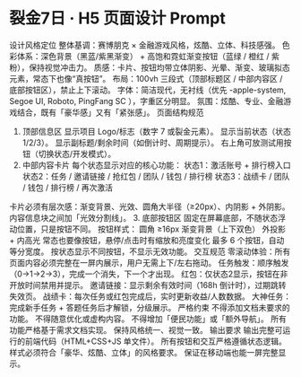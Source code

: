 # 裂⾦7⽇ · H5 ⻚⾯设计 Prompt
设计⻛格定位
整体基调：赛博朋克 × ⾦融游戏⻛格，炫酷、⽴体、科技感强。
⾊彩体系：深⾊背景（⿊蓝/紫⿊渐变） + ⾼饱和霓虹渐变按钮（蓝绿 / 橙红 / 紫粉），保持视觉冲击⼒。
质感：卡⽚、按钮均带⽴体阴影、光晕、渐变、玻璃拟态元素，常态下也像“真按钮”。
布局：100vh 三段式（顶部标题区 / 中部内容区 / 底部按钮区），禁⽌上下滚动。
字体：简洁现代，⽆衬线（优先 -apple-system, Segoe UI, Roboto, PingFang SC ），字重区分明显。
氛围：炫酷、专业、⾦融游戏结合，既有「豪华感」⼜有「紧张感」。
⻚⾯结构规范
1. 顶部信息区
显示项⽬ Logo/标志（数字 7 或裂⾦元素）。
显示当前状态（状态1/2/3）。
显示副标题/剩余时间（如倒计时、周期提示）。
右上⻆可放测试⽤按钮（切换状态/开发模式）。
2. 中部内容卡⽚
每个状态显示对应的核⼼功能：
状态1：激活账号 + 排⾏榜⼊⼝
状态2：任务 / 邀请链接 / 抢红包 / 团队 / 钱包 / 排⾏榜
状态3：战绩卡 / 团队 / 钱包 / 排⾏榜 / 再次激活

卡⽚必须有层次感：渐变背景、光效、圆⻆⼤半径（≥20px）、内阴影 + 外阴影。
内容信息块之间加「光效分割线」。
3. 底部按钮区
固定在屏幕底部，不随状态浮动位置，只是按钮不同。
按钮样式：
圆⻆ ≥16px
渐变背景（上下双⾊）
外投影 + 内⾼光
常态也要像按钮，悬停/点击时有缩放和亮度变化
最多 6 个按钮，⾃动等分宽度。
按状态显示不同按钮，不显示⽆效功能。
交互规范
零滚动体验：所有⻚⾯内容必须完整在⼀屏内展示，⽤户⽆需上下/左右拖动。
任务触发：顺序触发（0→1→2→3），完成⼀个消失，下⼀个才出现。
红包：仅状态2显示，按钮在非开放时间禁用并提示。
邀请链接：显示剩余有效时间（168h 倒计时），过期跳转失效⻚。
战绩卡：每次任务或红包完成后，实时更新收益/⼈数数据。
⼤神任务：完成新⼿任务 + 答题任务后才解锁，分级展示。
严格约束
不得添加⽂档未要求的功能。
不得随意优化或虚构内容。
不得增加「便⺠功能」或「额外导航」。
所有功能严格基于需求⽂档实现。
保持⻛格统⼀、视觉⼀致。
输出要求
输出完整可运⾏的前端代码（HTML+CSS+JS 单⽂件）。
所有按钮和交互严格遵循状态逻辑。
样式必须符合「豪华、炫酷、⽴体」的⻛格要求。
保证在移动端也能⼀屏完整显示。
